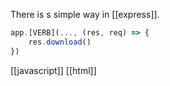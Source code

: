 There is s simple way in [[express]].
```javascript
app.[VERB](..., (res, req) => {
	res.download()
})
```

[[javascript]]
[[html]]